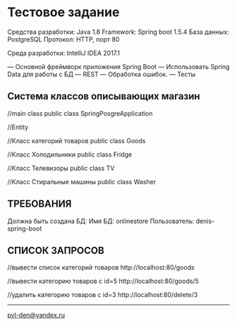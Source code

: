 Тестовое задание
=============================

Средства разработки: Java 1.8
Framework: Spring boot 1.5.4
База данных: PostgreSQL
Протокол: HTTP, порт 80

Среда разработки: IntelliJ IDEA 2017.1

— Основной фреймворк приложения Spring Boot
— Использовать Spring Data для работы с БД
— REST
— Обработка ошибок.
— Тесты

Cистема классов описывающих магазин
------------

//main class
public class SpringPosgreApplication

//Entity

//Класс категорий товаров
public class Goods

//Класс Холодильники
public class Fridge 

//Класс Телевизоры
public class TV 

//Класс Стиральные машины
public class Washer

ТРЕБОВАНИЯ
------------

Должна быть создана БД:
Имя БД: onlinestore
Пользователь: denis-spring-boot
 


СПИСОК ЗАПРОСОВ
-----------
//вывести список категорий товаров
http://localhost:80/goods

//вывести категорию товаров с id=5
http://localhost:80/goods/5

//удалить категорию товаров с id=3
http://localhost:80/delete/3

-------------------------------------------------------
pvl-den@yandex.ru
